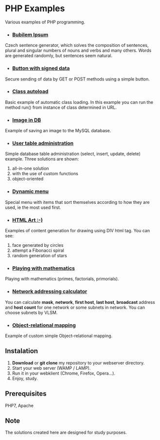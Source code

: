 # PHP Examples

Various examples of PHP programming.

- ### [Bubilem Ipsum](bubilem-ipsum)

Czech sentence generator, which solves the composition of sentences, plural and singular numbers of nouns and verbs and many others. Words are generated randomly, but sentences seem natural.

- ### [Button with signed data](button-with-signed-data)

Secure sending of data by GET or POST methods using a simple button.

- ### [Class autoload](class-autoload)

Basic example of automatic class loading. In this example you can run the method run() from instance of class determined in URL.

- ### [Image in DB](db-blob-image)

Example of saving an image to the MySQL database.

- ### [User table administration](db-user-administration)

Simple database table administration (select, insert, update, delete) example. Three solutions are shown:

1. all-in-one solution
2. with the use of custom functions
3. object-oriented

- ### [Dynamic menu](dynamic-menu)

Special menu with items that sort themselves according to how they are used, ie the most used first.

- ### [HTML Art :-)](html-art)

Examples of content generation for drawing using DIV html tag. You can see:

1. face generated by circles
2. attempt a Fibonacci spiral
3. random generation of stars

- ### [Playing with mathematics](math)

Playing with mathematics (primes, factorials, primorials).

- ### [Network addressing calculator](network-addressing)

You can calculate **mask**, **network**, **first host**, **last host**, **broadcast** address and **host count** for one network or some subnets in network. You can choose subnets by VLSM.

- ### [Object-relational mapping](orm)

Example of custom simple Object-relational mapping.

## Instalation

1. **Download** or **git clone** my repository to your webserver directory.
2. Start your web server (WAMP / LAMP).
3. Run it in your webklient (Chrome, Firefox, Opera...).
4. Enjoy, study.

## Prerequisites

PHP7, Apache

## Note

The solutions created here are designed for study purposes.
